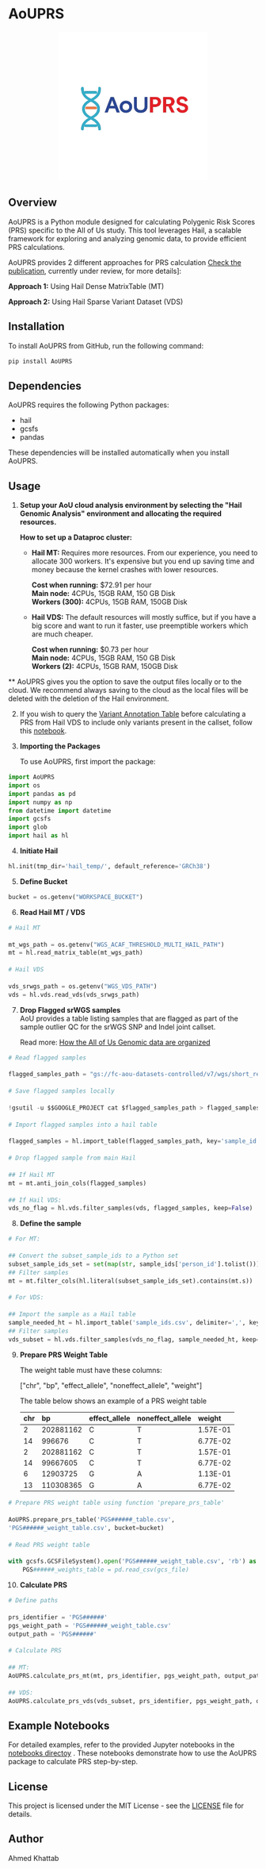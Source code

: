 # AoUPRS

<p align="center">
  <img src="AoUPRS/aou_logo.png" alt="AoUPRS Logo" width="300"/>
</p>

## Overview

AoUPRS is a Python module designed for calculating Polygenic Risk Scores (PRS) specific to the All of Us study. This tool leverages Hail, a scalable framework for exploring and analyzing genomic data, to provide efficient PRS calculations.

AoUPRS provides 2 different approaches for PRS calculation [Check the publication](https://pmc.ncbi.nlm.nih.gov/articles/PMC11275801/), currently under review, for more details]:   

__Approach 1:__ Using Hail Dense MatrixTable (MT)  

__Approach 2:__ Using Hail Sparse Variant Dataset (VDS)   



## Installation

To install AoUPRS from GitHub, run the following command:

```bash
pip install AoUPRS
```
## Dependencies
AoUPRS requires the following Python packages:

- hail
- gcsfs
- pandas

These dependencies will be installed automatically when you install AoUPRS.


## Usage
1. __Setup your AoU cloud analysis environment by selecting the "Hail Genomic Analysis" environment and allocating the required resources.__
   
   __How to set up a Dataproc cluster:__
   - __Hail MT:__  Requires more resources. From our experience, you need to allocate 300 workers. It's expensive but you end up saving time and money because the kernel crashes with lower resources.
     
        __Cost when running:__ $72.91 per hour  
        __Main node:__ 4CPUs, 15GB RAM, 150 GB Disk   
        __Workers (300):__ 4CPUs, 15GB RAM, 150GB Disk   

    - __Hail VDS:__
      The default resources will mostly suffice, but if you have a big score and want to run it faster, use preemptible workers which are much cheaper.

        __Cost when running:__ $0.73 per hour  
        __Main node:__ 4CPUs, 15GB RAM, 150 GB Disk   
        __Workers (2):__ 4CPUs, 15GB RAM, 150GB Disk 

** AoUPRS gives you the option to save the output files locally or to the cloud. We recommend always saving to the cloud as the local files will be deleted with the deletion of the Hail environment.

2. If you wish to query the [Variant Annotation Table](https://support.researchallofus.org/hc/en-us/articles/4615256690836-Variant-Annotation-Table) before calculating a PRS from Hail VDS to  include only variants present in the callset, follow this [notebook](notebooks/AoUPRS_hailvds_PGS000746_check_vat.ipynb).

3. __Importing the Packages__
   
    To use AoUPRS, first import the package:
```py
import AoUPRS
import os
import pandas as pd
import numpy as np
from datetime import datetime
import gcsfs
import glob
import hail as hl
```
4. __Initiate Hail__
```py
hl.init(tmp_dir='hail_temp/', default_reference='GRCh38')
```
5. __Define Bucket__
```py
bucket = os.getenv("WORKSPACE_BUCKET")
```
6. __Read Hail MT / VDS__

```py
# Hail MT

mt_wgs_path = os.getenv("WGS_ACAF_THRESHOLD_MULTI_HAIL_PATH")
mt = hl.read_matrix_table(mt_wgs_path)

# Hail VDS

vds_srwgs_path = os.getenv("WGS_VDS_PATH")
vds = hl.vds.read_vds(vds_srwgs_path)
```
7. __Drop Flagged srWGS samples__  
    AoU provides a table listing samples that are flagged as part of the sample outlier QC for the srWGS SNP and Indel joint callset.

    Read more: [How the All of Us Genomic data are organized](https://support.researchallofus.org/hc/en-us/articles/4614687617556-How-the-All-of-Us-Genomic-data-are-organized#h_01GY7QZR2QYFDKGK89TCHSJSA7)

```py
# Read flagged samples

flagged_samples_path = "gs://fc-aou-datasets-controlled/v7/wgs/short_read/snpindel/aux/relatedness/relatedness_flagged_samples.tsv"

# Save flagged samples locally

!gsutil -u $$GOOGLE_PROJECT cat $flagged_samples_path > flagged_samples.cvs

# Import flagged samples into a hail table

flagged_samples = hl.import_table(flagged_samples_path, key='sample_id')

# Drop flagged sample from main Hail 

## If Hail MT
mt = mt.anti_join_cols(flagged_samples)

## If Hail VDS:
vds_no_flag = hl.vds.filter_samples(vds, flagged_samples, keep=False)
```

8. __Define the sample__
```py
# For MT:

## Convert the subset_sample_ids to a Python set
subset_sample_ids_set = set(map(str, sample_ids['person_id'].tolist()))
## Filter samples
mt = mt.filter_cols(hl.literal(subset_sample_ids_set).contains(mt.s))

# For VDS:

## Import the sample as a Hail table
sample_needed_ht = hl.import_table('sample_ids.csv', delimiter=',', key='person_id')
## Filter samples
vds_subset = hl.vds.filter_samples(vds_no_flag, sample_needed_ht, keep=True)
```
9. __Prepare PRS Weight Table__
     
   The weight table must have these columns:
   
   ["chr", "bp", "effect_allele", "noneffect_allele", "weight"]
    
    The table below shows an example of a PRS weight table
   
    | chr | bp        | effect_allele | noneffect_allele | weight   |
    |-----|-----------|---------------|------------------|----------|
    | 2   | 202881162 | C             | T                | 1.57E-01 |
    | 14  | 996676    | C             | T                | 6.77E-02 |
    | 2   | 202881162 | C             | T                | 1.57E-01 |
    | 14  | 99667605  | C             | T                | 6.77E-02 |
    | 6   | 12903725  | G             | A                | 1.13E-01 |
    | 13  | 110308365 | G             | A                | 6.77E-02 |

    
```py
# Prepare PRS weight table using function 'prepare_prs_table'

AoUPRS.prepare_prs_table('PGS######_table.csv',
'PGS######_weight_table.csv', bucket=bucket)

# Read PRS weight table

with gcsfs.GCSFileSystem().open('PGS######_weight_table.csv', 'rb') as gcs_file:
    PGS######_weights_table = pd.read_csv(gcs_file)
```


10. __Calculate PRS__
```py
# Define paths

prs_identifier = 'PGS######'
pgs_weight_path = 'PGS######_weight_table.csv'
output_path = 'PGS######'

# Calculate PRS

## MT:
AoUPRS.calculate_prs_mt(mt, prs_identifier, pgs_weight_path, output_path, bucket=None, save_found_variants=False)

## VDS:
AoUPRS.calculate_prs_vds(vds_subset, prs_identifier, pgs_weight_path, output_path, bucket=bucket, save_found_variants=True)
```

## Example Notebooks
For detailed examples, refer to the provided Jupyter notebooks in the [notebooks directoy](https://github.com/AhmedMKhattab/AoUPRS/tree/main/notebooks)
. These notebooks demonstrate how to use the AoUPRS package to calculate PRS step-by-step.

## License

This project is licensed under the MIT License - see the [LICENSE](https://github.com/AhmedMKhattab/AoUPRS/blob/main/LICENSE) file for details.

## Author
Ahmed Khattab